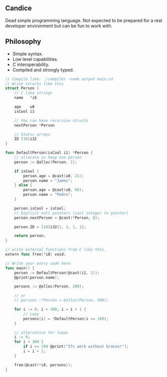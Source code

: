 ## Candice

Dead simple programming language.
Not expected to be prepared for a real developer environment but can
be fun to work with.

## Philosophy

- Simple syntax.
- Low level capabilities.
- C interoperability.
- Compiled and strongly typed.

```go
// Compile like: ./compiler -name output main.cd
// Write structs like this
struct Person {
    // C like strings
    name   *i8

    age    u8
    isCool i1

    // You can have recursive structs
    nextPerson *Person

    // Static arrays
    ID [10]i32
}

func DefaultPerson(isCool i1) *Person {
    // allocate in heap one person
    person := @alloc(Person, 1);

    if isCool {
        person.age = @cast(u8, 21);
        person.name = "James";
    } else {
        person.age = @cast(u8, 66);
        person.name = "Pedro";
    }

    person.isCool = isCool;
    // Explicit null pointers (cast integer to pointer)
    person.nextPerson = @cast(*Person, 0);

    person.ID = [10]i32{1, 1, 1, 1};

    return person;
}

// write external functions from C like this.
extern func free(*i8) void;

// Write your entry code here
func main() {
    person := DefaultPerson(@cast(i1, 1));
    @print(person.name);

    persons := @alloc(Person, 300);

    // or
    // persons :*Person = @alloc(Person, 300);

    for i := 0; i < 300; i = i + 1 {
        // copy
        persons[i] = *DefaultPerson(i >= 100);
    }

    // alternative for loops
    i := 0;
    for i < 300 {
        if i >= 299 @print("Ifs work without braces!");
        i = i + 1;
    }

    free(@cast(*i8, persons));
}

```
